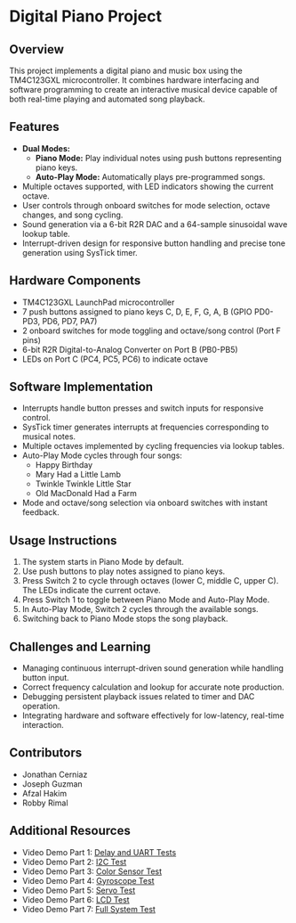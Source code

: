 # Digital Piano Project

## Overview
This project implements a digital piano and music box using the TM4C123GXL microcontroller. It combines hardware interfacing and software programming to create an interactive musical device capable of both real-time playing and automated song playback.

## Features
- **Dual Modes:**
  - **Piano Mode:** Play individual notes using push buttons representing piano keys.
  - **Auto-Play Mode:** Automatically plays pre-programmed songs.
- Multiple octaves supported, with LED indicators showing the current octave.
- User controls through onboard switches for mode selection, octave changes, and song cycling.
- Sound generation via a 6-bit R2R DAC and a 64-sample sinusoidal wave lookup table.
- Interrupt-driven design for responsive button handling and precise tone generation using SysTick timer.

## Hardware Components
- TM4C123GXL LaunchPad microcontroller
- 7 push buttons assigned to piano keys C, D, E, F, G, A, B (GPIO PD0-PD3, PD6, PD7, PA7)
- 2 onboard switches for mode toggling and octave/song control (Port F pins)
- 6-bit R2R Digital-to-Analog Converter on Port B (PB0-PB5)
- LEDs on Port C (PC4, PC5, PC6) to indicate octave

## Software Implementation
- Interrupts handle button presses and switch inputs for responsive control.
- SysTick timer generates interrupts at frequencies corresponding to musical notes.
- Multiple octaves implemented by cycling frequencies via lookup tables.
- Auto-Play Mode cycles through four songs:  
  - Happy Birthday  
  - Mary Had a Little Lamb  
  - Twinkle Twinkle Little Star  
  - Old MacDonald Had a Farm  
- Mode and octave/song selection via onboard switches with instant feedback.

## Usage Instructions
1. The system starts in Piano Mode by default.
2. Use push buttons to play notes assigned to piano keys.
3. Press Switch 2 to cycle through octaves (lower C, middle C, upper C). The LEDs indicate the current octave.
4. Press Switch 1 to toggle between Piano Mode and Auto-Play Mode.
5. In Auto-Play Mode, Switch 2 cycles through the available songs.
6. Switching back to Piano Mode stops the song playback.

## Challenges and Learning
- Managing continuous interrupt-driven sound generation while handling button input.
- Correct frequency calculation and lookup for accurate note production.
- Debugging persistent playback issues related to timer and DAC operation.
- Integrating hardware and software effectively for low-latency, real-time interaction.

## Contributors
- Jonathan Cerniaz
- Joseph Guzman
- Afzal Hakim
- Robby Rimal

## Additional Resources
- Video Demo Part 1: [Delay and UART Tests](https://www.youtube.com/watch?v=vM_ZWoqO4cc)
- Video Demo Part 2: [I2C Test](https://www.youtube.com/watch?v=L3Zt2sT_ms0&list=LL)
- Video Demo Part 3: [Color Sensor Test](https://www.youtube.com/watch?v=uP8757Ir24M)
- Video Demo Part 4: [Gyroscope Test](https://www.youtube.com/watch?v=wUv1AqBdJyE)
- Video Demo Part 5: [Servo Test](https://www.youtube.com/watch?v=wHUlNNXiDM0)
- Video Demo Part 6: [LCD Test](https://youtu.be/GPVm0zbWn10?si=2Yl-lmT-MDjyQyzq)
- Video Demo Part 7: [Full System Test](https://youtu.be/tVYpw0OcfmA)


